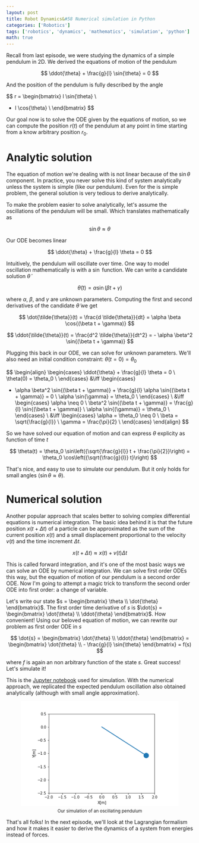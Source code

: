 ```yaml
---
layout: post
title: Robot Dynamics&#58 Numerical simulation in Python
categories: ['Robotics']
tags: ['robotics', 'dynamics', 'mathematics', 'simulation', 'python']
math: true
---
```


Recall from last episode, we were studying the dynamics of a simple pendulum in 2D.
We derived the equations of motion of the pendulum

$$
\ddot{\theta} + \frac{g}{l} \sin{\theta} = 0
$$

And the position of the pendulum is fully described by the angle

$$
r =
\begin{bmatrix}
l \sin{\theta} \\
- l \cos{\theta} \\
\end{bmatrix}
$$

Our goal now is to solve the ODE given by the equations of motion, so we can compute the position $r(t)$ of the pendulum at any point in time starting from a know arbitrary position $r_0$.

# Analytic solution

The equation of motion we're dealing with is not linear because of the $\sin{\theta}$ component.
In practice, you never solve this kind of system analytically unless the system is simple (like our pendulum).
Even for the is simple problem, the general solution is very tedious to derive analytically.

To make the problem easier to solve analytically, let's assume the oscillations of the pendulum will be small.
Which translates mathematically as

$$
\sin{\theta} \approx \theta
$$

Our ODE becomes linear

$$
\ddot{\theta} + \frac{g}{l} \theta = 0
$$

Intuitively, the pendulum will oscillate over time.
One way to model oscillation mathematically is with a $\sin{}$ function.
We can write a candidate solution $\tilde{\theta}$

$$
\tilde{\theta}(t) = \alpha \sin{(\beta t + \gamma)}
$$

where $\alpha$, $\beta$, and $\gamma$ are unknown parameters.
Computing the first and second derivatives of the candidate $\tilde{\theta}$ we get

$$
\dot{\tilde{\theta}}(t) = \frac{d \tilde{\theta}}{dt} = \alpha \beta \cos{(\beta t + \gamma)}
$$

$$
\ddot{\tilde{\theta}}(t) = \frac{d^2 \tilde{\theta}}{dt^2} = - \alpha \beta^2 \sin{(\beta t + \gamma)}
$$

Plugging this back in our ODE, we can solve for unknown parameters.
We'll also need an initial condition constraint: $\theta(t=0) = \theta_0$

$$
\begin{align}
\begin{cases}
\ddot{\theta} + \frac{g}{l} \theta = 0 \\
\theta(0) = \theta_0 \\
\end{cases}
&\iff
\begin{cases}
- \alpha \beta^2 \sin{(\beta t + \gamma)} + \frac{g}{l} \alpha \sin{(\beta t + \gamma)} = 0 \\
\alpha \sin{\gamma} = \theta_0 \\
\end{cases}
\\ &\iff
\begin{cases}
\alpha \neq 0 \\
\beta^2 \sin{(\beta t + \gamma)} = \frac{g}{l} \sin{(\beta t + \gamma)} \\
\alpha \sin{(\gamma)} = \theta_0 \\
\end{cases}
\\ &\iff
\begin{cases}
\alpha = \theta_0 \neq 0 \\
\beta = \sqrt{\frac{g}{l}} \\
\gamma = \frac{\pi}{2} \\
\end{cases}
\end{align}
$$

So we have solved our equation of motion and can express $\theta$ explicity as function of time $t$

$$
\theta(t)
= \theta_0 \sin\left({\sqrt{\frac{g}{l}} t + \frac{\pi}{2}}\right)
= \theta_0 \cos\left({\sqrt{\frac{g}{l}} t}\right)
$$

That's nice, and easy to use to simulate our pendulum.
But it only holds for small angles ($\sin{\theta} \approx \theta$).

# Numerical solution

Another popular approach that scales better to solving complex differential equations is numerical integration.
The basic idea behind it is that the future position $x(t + \Delta t)$ of a particle can be approximated as the sum of the current position $x(t)$ and a small displacement proportional to the velocity $v(t)$ and the time increment $\Delta t$.

$$
x(t + \Delta t) \approx x(t) + v(t) \Delta t
$$

This is called forward integration, and it's one of the most basic ways we can solve an ODE by numerical integration.
We can solve first order ODEs this way, but the equation of motion of our pendulum is a second order ODE.
Now I'm going to attempt a magic trick to transform the second order ODE into first order: a change of variable.

Let's write our state $s = \begin{bmatrix} \theta \\ \dot{\theta} \end{bmatrix}$.
The first order time derivative of $s$ is $\dot{s} = \begin{bmatrix} \dot{\theta} \\ \ddot{\theta} \end{bmatrix}$.
How convenient!
Using our beloved equation of motion, we can rewrite our problem as first order ODE in $s$

$$
\dot{s}
= \begin{bmatrix} \dot{\theta} \\ \ddot{\theta} \end{bmatrix}
= \begin{bmatrix} \dot{\theta} \\ - \frac{g}{l} \sin{\theta} \end{bmatrix}
= f(s)
$$

where $f$ is again an non arbitrary function of the state $s$.
Great success!
Let's simulate it!

This is the [Jupyter notebook](https://nbviewer.jupyter.org/github/SyrianSpock/syrianspock.github.io/blob/master/resources/robot-dynamics/pendulum.ipynb) used for simulation.
With the numerical approach, we replicated the expected pendulum oscillation also obtained analytically (although with small angle approximation).

<figure>
<center>
<img src="/resources/robot-dynamics/pendulum.gif">
<figcaption><small>Our simulation of an oscillating pendulum</small></figcaption>
</center>
</figure>

That's all folks!
In the next episode, we'll look at the Lagrangian formalism and how it makes it easier to derive the dynamics of a system from energies instead of forces.
